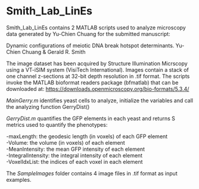 # Smith_Lab_LinEs

Smith_Lab_LinEs contains 2 MATLAB scripts used to analyze microscopy data generated by Yu-Chien Chuang for the submitted manuscript:

Dynamic configurations of meiotic DNA break hotspot determinants.
Yu-Chien Chuang & Gerald R. Smith

The image dataset has been acquired by Structure Illumination Micrscopy using a VT-iSIM system (VisiTech International). Images contain a stack of one channel z-sections at 32-bit depth resolution in .tif format. The scripts invoke the MATLAB bioformat readers package (bfmatlab) that can be downloaded at: https://downloads.openmicroscopy.org/bio-formats/5.3.4/

*MainGerry.m* identifies yeast cells to analyze, initialize the variables and call the analyzing function GerryDist()

*GerryDist.m* quantifies the GFP elements in each yeast and returns S metrics used to quantify the phenotypes:

-maxLength: the geodesic length (in voxels) of each GFP element  
-Volume: the volume (in voxels) of each element  
-MeanIntensity: the mean GFP intensity of each element  
-IntegralIntensity: the integral intensity of each element  
-VoxelIdxList: the indices of each voxel in each element  

The *SampleImages* folder contains 4 image files in .tif format as input examples.
